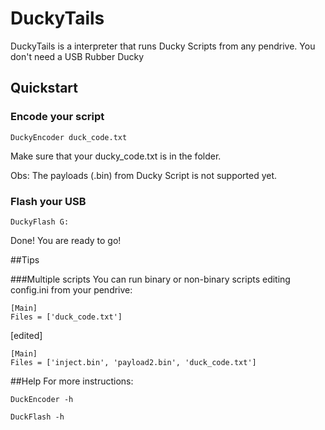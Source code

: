 # DuckyTails
DuckyTails is a interpreter that runs Ducky Scripts from any pendrive. You don't need a USB Rubber Ducky

## Quickstart
### Encode your script
```
DuckyEncoder duck_code.txt
```
Make sure that your ducky_code.txt is in the folder.

Obs: The payloads (.bin) from Ducky Script is not supported yet.

### Flash your USB
```
DuckyFlash G:
```

Done! You are ready to go!

##Tips

###Multiple scripts
You can run binary or non-binary scripts editing config.ini from your pendrive:

```
[Main]
Files = ['duck_code.txt']
```
[edited]
```
[Main]
Files = ['inject.bin', 'payload2.bin', 'duck_code.txt']
```

##Help
For more instructions:
```
DuckEncoder -h
```

```
DuckFlash -h
```